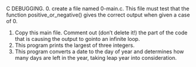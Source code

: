 C DEBUGGING.
0. create a file named 0-main.c. This file must test that the function positive_or_negative() gives the correct output when given a case of 0.
1. Copy this main file. Comment out (don’t delete it!) the part of the code that is causing the output to gointo an infinite loop.
2. This program prints the largest of three integers.
3. This program converts a date to the day of year and determines how many days are left in the year, taking leap year into consideration.
